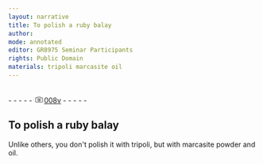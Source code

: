 ```yaml
---
layout: narrative
title: To polish a ruby balay
author:
mode: annotated
editor: GR8975 Seminar Participants
rights: Public Domain
materials: tripoli marcasite oil
---
```


 <br/>- - - - - <a href="http://gallica.bnf.fr/ark:/12148/btv1b10500001g/f22.image"><img src="../assets/photo-icon.png" alt="folio image: " style="display:inline-block; margin-bottom:-3px;"/>008v</a> - - - - - <br/> 
## To polish a ruby balay

 
  Unlike others, you don't polish it with tripoli, but with marcasite powder and oil. 
 